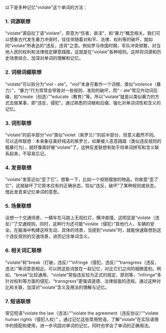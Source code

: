 以下是多种记忆“violate”这个单词的方法：

### 1. 词源联想
“violate”源自拉丁语“violare”，原意为“伤害，亵渎”，和“暴力”概念相关。我们可以想象古代发生暴力冲突时，往往伴随着对和平、法律、权利等的破坏，就如同“violate”所表达的“违反，违背”之意。例如罗马帝国时期，军队冲突频繁，对当地人民的权利和法律规定肆意践踏，这就是在“violate”各种规则。这样将词源和历史场景结合，加深对单词的理解和记忆。

### 2. 词根词缀联想
“violate”可以拆分为“viol - ate”。“viol”本身可看作一个词根，类似“violence（暴力）”，“暴力”行为常常会导致对一些规则、准则的破坏，而“ - ate”常见作动词后缀，如“create（创造）”“educate（教育）”等。所以“violate”就是以类似暴力的方式去做某事，即“违反，侵犯”。通过熟悉的词根和后缀，强化对单词词性和含义的记忆。

### 3. 词形联想
“violate”的前半部分“vio”类似“violet（紫罗兰）”的前半部分，但意义截然不同。可以这样联想：本来象征美好纯洁的紫罗兰，如果被人恶意践踏（类似违反规则的粗暴行为），就好像美好被“violate”了。这种反差联想有助于将单词拼写和含义联系起来，不容易忘记。

### 4. 发音联想
“violate”发音近似“歪了它”。想象一下，比如一个规矩摆放的物品，你故意“歪了它”，这就破坏了它原本应有的正确状态，恰似“违反，破坏”了某种规则或状态，借此发音来记忆单词的意思。

### 5. 场景联想
设想一个交通场景，一辆车在马路上无视红灯，横冲直撞，这明显是“violate（违反）”了交通规则。同时，这种行为还可能“violate（侵犯）”其他行人、车辆的安全。在脑海中构建这样生动、具体的场景，当提到“violate”时，就能快速联想到这个违反规则的交通场景，进而记住单词含义。

### 6. 相关词汇联想
“violate”和“break（打破，违反）”“infringe（侵犯，违反）”“transgress（违反，违法）”等词意思相近。可以把这些词放在一起记忆，对比它们之间的细微差别。例如，“break”比较通用，“violate”常指违反较为正式的规定、原则等，“infringe”多针对权利等方面的侵犯，“transgress”更强调道德、法律层面的违规。通过这种对比和关联，加深对“violate”含义及用法的理解与记忆。

### 7. 短语联想
常见短语“violate the law（违法）”“violate the agreement（违反协议）”“violate human rights（侵犯人权）” 。通过记忆这些常用短语，了解“violate”在实际语境中的搭配和使用，进一步巩固对单词的记忆，同时也学会了单词的正确用法。 